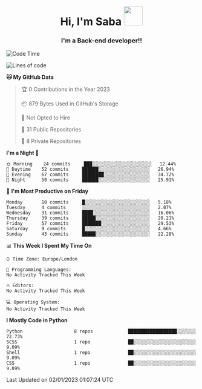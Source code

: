 <h1 align="center">Hi, I'm Saba <img src="https://media.giphy.com/media/EdB2g3VFDoKs57oe1w/giphy.gif" width="50"></h1>
<h3 align="center">I'm a Back-end developer!!</h3>

<!--START_SECTION:waka-->
![Code Time](http://img.shields.io/badge/Code%20Time-471%20hrs%206%20mins-blue)

![Lines of code](https://img.shields.io/badge/From%20Hello%20World%20I%27ve%20Written-9%20Thousand%20lines%20of%20code-blue)

**🐱 My GitHub Data** 

> 🏆 0 Contributions in the Year 2023
 > 
> 📦 879 Bytes Used in GitHub's Storage 
 > 
> 🚫 Not Opted to Hire
 > 
> 📜 31 Public Repositories 
 > 
> 🔑 8 Private Repositories  
 > 
**I'm a Night 🦉** 

```text
🌞 Morning    24 commits     ███░░░░░░░░░░░░░░░░░░░░░░   12.44% 
🌆 Daytime    52 commits     ██████░░░░░░░░░░░░░░░░░░░   26.94% 
🌃 Evening    67 commits     ████████░░░░░░░░░░░░░░░░░   34.72% 
🌙 Night      50 commits     ██████░░░░░░░░░░░░░░░░░░░   25.91%

```
📅 **I'm Most Productive on Friday** 

```text
Monday       10 commits     █░░░░░░░░░░░░░░░░░░░░░░░░   5.18% 
Tuesday      4 commits      ░░░░░░░░░░░░░░░░░░░░░░░░░   2.07% 
Wednesday    31 commits     ████░░░░░░░░░░░░░░░░░░░░░   16.06% 
Thursday     39 commits     █████░░░░░░░░░░░░░░░░░░░░   20.21% 
Friday       57 commits     ███████░░░░░░░░░░░░░░░░░░   29.53% 
Saturday     9 commits      █░░░░░░░░░░░░░░░░░░░░░░░░   4.66% 
Sunday       43 commits     █████░░░░░░░░░░░░░░░░░░░░   22.28%

```


📊 **This Week I Spent My Time On** 

```text
⌚︎ Time Zone: Europe/London

💬 Programming Languages: 
No Activity Tracked This Week

🔥 Editors: 
No Activity Tracked This Week

💻 Operating System: 
No Activity Tracked This Week

```

**I Mostly Code in Python** 

```text
Python                   8 repos             ██████████████████░░░░░░░   72.73% 
SCSS                     1 repo              ██░░░░░░░░░░░░░░░░░░░░░░░   9.09% 
Shell                    1 repo              ██░░░░░░░░░░░░░░░░░░░░░░░   9.09% 
CSS                      1 repo              ██░░░░░░░░░░░░░░░░░░░░░░░   9.09%

```



 Last Updated on 02/01/2023 01:07:24 UTC
<!--END_SECTION:waka-->
